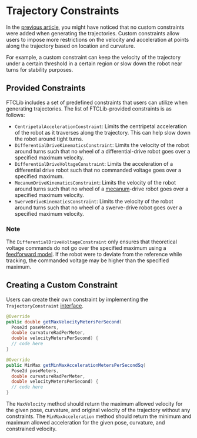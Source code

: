 # Trajectory Constraints

In the [previous article](trajectory-generation.md), you might have noticed that no custom constraints were added when generating the trajectories. Custom constraints allow users to impose more restrictions on the velocity and acceleration at points along the trajectory based on location and curvature.

For example, a custom constraint can keep the velocity of the trajectory under a certain threshold in a certain region or slow down the robot near turns for stability purposes.

## Provided Constraints

FTCLib includes a set of predefined constraints that users can utilize when generating trajectories. The list of FTCLib-provided constraints is as follows:

* `CentripetalAccelerationConstraint`: Limits the centripetal acceleration of the robot as it traverses along the trajectory. This can help slow down the robot around tight turns.
* `DifferentialDriveKinematicsConstraint`: Limits the velocity of the robot around turns such that no wheel of a differential-drive robot goes over a specified maximum velocity.
* `DifferentialDriveVoltageConstraint`: Limits the acceleration of a differential drive robot such that no commanded voltage goes over a specified maximum.
* `MecanumDriveKinematicsConstraint`: Limits the velocity of the robot around turns such that no wheel of a [mecanum](../../features/drivebases.md#mecanum)-drive robot goes over a specified maximum velocity.
* `SwerveDriveKinematicsConstraint`: Limits the velocity of the robot around turns such that no wheel of a swerve-drive robot goes over a specified maximum velocity.

### Note

The `DifferentialDriveVoltageConstraint` only ensures that theoretical voltage commands do not go over the specified maximum using a [feedforward model](../../features/controllers.md#feedforward-control). If the robot were to deviate from the reference while tracking, the commanded voltage may be higher than the specified maximum.

## Creating a Custom Constraint

Users can create their own constraint by implementing the `TrajectoryConstraint` [interface](https://github.com/FTCLib/FTCLib/blob/v1.1.0/core/src/main/java/com/arcrobotics/ftclib/trajectory/constraint/TrajectoryConstraint.java).

```java
@Override
public double getMaxVelocityMetersPerSecond(
  Pose2d poseMeters,
  double curvatureRadPerMeter,
  double velocityMetersPerSecond) {
  // code here
}

@Override
public MinMax getMinMaxAccelerationMetersPerSecondSq(
  Pose2d poseMeters,
  double curvatureRadPerMeter,
  double velocityMetersPerSecond) {
  // code here
}
```

The `MaxVelocity` method should return the maximum allowed velocity for the given pose, curvature, and original velocity of the trajectory without any constraints. The `MinMaxAcceleration` method should return the minimum and maximum allowed acceleration for the given pose, curvature, and constrained velocity.

